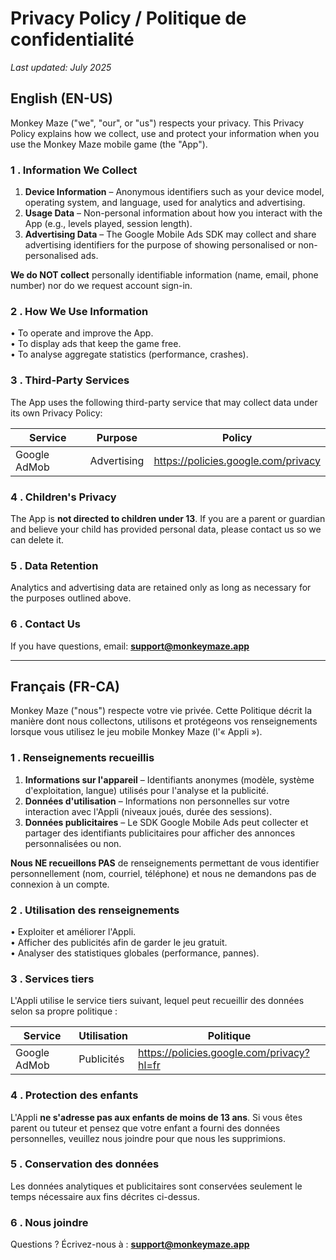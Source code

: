 # Privacy Policy / Politique de confidentialité

_Last updated: July 2025_

## English (EN-US)

Monkey Maze ("we", "our", or "us") respects your privacy. This Privacy Policy explains how we collect, use and protect your information when you use the Monkey Maze mobile game (the "App").

### 1 . Information We Collect
1. **Device Information** – Anonymous identifiers such as your device model, operating system, and language, used for analytics and advertising.
2. **Usage Data** – Non-personal information about how you interact with the App (e.g., levels played, session length).
3. **Advertising Data** – The Google Mobile Ads SDK may collect and share advertising identifiers for the purpose of showing personalised or non-personalised ads.

**We do NOT collect** personally identifiable information (name, email, phone number) nor do we request account sign-in.

### 2 . How We Use Information
• To operate and improve the App.  
• To display ads that keep the game free.  
• To analyse aggregate statistics (performance, crashes).

### 3 . Third-Party Services
The App uses the following third-party service that may collect data under its own Privacy Policy:

| Service | Purpose | Policy |
|---------|---------|--------|
| Google AdMob | Advertising | https://policies.google.com/privacy |

### 4 . Children's Privacy
The App is **not directed to children under 13**. If you are a parent or guardian and believe your child has provided personal data, please contact us so we can delete it.

### 5 . Data Retention
Analytics and advertising data are retained only as long as necessary for the purposes outlined above.

### 6 . Contact Us
If you have questions, email: **support@monkeymaze.app**

---

## Français (FR-CA)

Monkey Maze ("nous") respecte votre vie privée. Cette Politique décrit la manière dont nous collectons, utilisons et protégeons vos renseignements lorsque vous utilisez le jeu mobile Monkey Maze (l'« Appli »).

### 1 . Renseignements recueillis
1. **Informations sur l'appareil** – Identifiants anonymes (modèle, système d'exploitation, langue) utilisés pour l'analyse et la publicité.
2. **Données d'utilisation** – Informations non personnelles sur votre interaction avec l'Appli (niveaux joués, durée des sessions).
3. **Données publicitaires** – Le SDK Google Mobile Ads peut collecter et partager des identifiants publicitaires pour afficher des annonces personnalisées ou non.

**Nous NE recueillons PAS** de renseignements permettant de vous identifier personnellement (nom, courriel, téléphone) et nous ne demandons pas de connexion à un compte.

### 2 . Utilisation des renseignements
• Exploiter et améliorer l'Appli.  
• Afficher des publicités afin de garder le jeu gratuit.  
• Analyser des statistiques globales (performance, pannes).

### 3 . Services tiers
L'Appli utilise le service tiers suivant, lequel peut recueillir des données selon sa propre politique :

| Service | Utilisation | Politique |
|---------|-------------|-----------|
| Google AdMob | Publicités | https://policies.google.com/privacy?hl=fr |

### 4 . Protection des enfants
L'Appli **ne s'adresse pas aux enfants de moins de 13 ans**. Si vous êtes parent ou tuteur et pensez que votre enfant a fourni des données personnelles, veuillez nous joindre pour que nous les supprimions.

### 5 . Conservation des données
Les données analytiques et publicitaires sont conservées seulement le temps nécessaire aux fins décrites ci-dessus.

### 6 . Nous joindre
Questions ? Écrivez-nous à : **support@monkeymaze.app** 